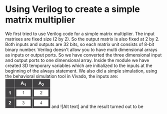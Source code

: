 # Using Verilog to create a simple matrix multiplier
 We first tried to use Verilog code for a simple matrix multiplier. The input matrixes are fixed size (2 by 2). So the output matrix is also fixed at 2 by 2. Both inputs and outputs are 32 bits, so each matrix unit consists of 8-bit binary number.
Verilog doesn't allow you to have multi dimensional arrays as inputs or output ports. So we have converted the three dimensional input and output ports to one dimensional array. Inside the module we have created 3D temporary variables which are initialized to the inputs at the beginning of the always statement. 
We also did a simple simulation, using the behavioral simulation tool in Vivado, the inputs are:
![Alt text](https://github.com/d0zerLin/A1_09/blob/main/1.png) and ![Alt text]
and the result turned out to be  
                                
